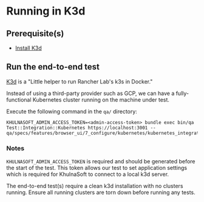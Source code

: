 # Running in K3d

## Prerequisite(s)

- [Install K3d](https://github.com/rancher/k3d#get)

## Run the end-to-end test

[K3d](https://github.com/rancher/k3d) is a "Little helper to run Rancher Lab's k3s in Docker."

Instead of using a third-party provider such as GCP, we can have a fully-functional Kubernetes cluster running
on the machine under test.

Execute the following command in the `qa/` directory:

```shell
KHULNASOFT_ADMIN_ACCESS_TOKEN=<admin-access-token> bundle exec bin/qa Test::Integration::Kubernetes https://localhost:3001 -- qa/specs/features/browser_ui/7_configure/kubernetes/kubernetes_integration_spec.rb
```

### Notes

`KHULNASOFT_ADMIN_ACCESS_TOKEN` is required and should be generated before the start of the test.
This token allows our test to set application settings which is required for KhulnaSoft to connect to a local k3d server.

The end-to-end test(s) require a clean k3d installation with no clusters running. Ensure all running
clusters are torn down before running any tests.
